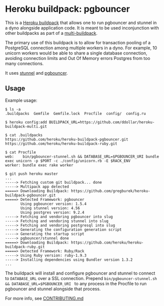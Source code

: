 Heroku buildpack: pgbouncer
=========================

This is a [Heroku buildpack](http://devcenter.heroku.com/articles/buildpacks) that
allows one to run pgbouncer and stunnel in a dyno alongside application code.
It is meant to be used inconjunction with other buildpacks as part of a
[multi-buildpack](https://github.com/ddollar/heroku-buildpack-multi).

The primary use of this buildpack is to allow for transaction pooling of a
PostgreSQL connection among multiple workers in a dyno. For example, 10 unicorn
workers would be able to share a single database connection, avoiding connection
limits and Out Of Memory errors Postgres from too many connections. 

It uses [stunnel](http://stunnel.org/) and [pgbouncer](http://wiki.postgresql.org/wiki/PgBouncer).

Usage
-----

Example usage:

    $ ls -a
    .buildpacks  Gemfile  Gemfile.lock  Procfile  config/  config.ru

    $ heroku config:add BUILDPACK_URL=https://github.com/ddollar/heroku-buildpack-multi.git

    $ cat .buildpacks
    https://github.com/heroku/heroku-buildpack-pgbouncer.git
    https://github.com/heroku/heroku-buildpack-ruby.git

    $ cat Procfile
    web:    bin/pgbouncer-stunnel.sh && DATABASE_URL=$PGBOUNCER_URI bundle exec unicorn -p $PORT -c ./config/unicorn.rb -E $RACK_ENV
    worker: bundle exec rake worker

    $ git push heroku master
    ...
    -----> Fetching custom git buildpack... done
    -----> Multipack app detected
    =====> Downloading Buildpack: https://github.com/gregburek/heroku-buildpack-pgbouncer.git
    =====> Detected Framework: pgbouncer
           Using pgbouncer version: 1.5.4
           Using stunnel version: 4.56
           Using postgres version: 9.2.4
    -----> Fetching and vendoring pgbouncer into slug
    -----> Fetching and vendoring stunnel into slug
    -----> Fetching and vendoring postgresql into slug
    -----> Generating the configuration generation script
    -----> Generating the startup script
    -----> pgbouncer/stunnel done
    =====> Downloading Buildpack: https://github.com/heroku/heroku-buildpack-ruby.git
    =====> Detected Framework: Ruby/Rack
    -----> Using Ruby version: ruby-1.9.3
    -----> Installing dependencies using Bundler version 1.3.2
    ...

The buildpack will install and configure pgbouncer and stunnel to connect to
`DATABASE_URL` over a SSL connection. Prepend `bin/pgbouncer-stunnel.sh && DATABASE_URL=$PGBOUNCER_URI `
to any process in the Procfile to run pgbouncer and stunnel alongside that process.

For more info, see [CONTRIBUTING.md](CONTRIBUTING.md)
